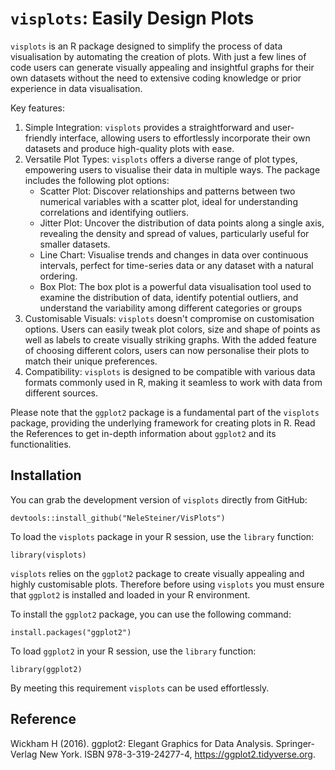 `visplots`: Easily Design Plots 
===============================

`visplots` is an R package designed to simplify the process of data
visualisation by automating the creation of plots. With just a few lines of code
users can generate visually appealing and insightful graphs for their own
datasets without the need to extensive coding knowledge or prior experience
in data visualisation.

Key features:
1. Simple Integration: `visplots` provides a straightforward and user-friendly
interface, allowing users to effortlessly incorporate their own datasets and
produce high-quality plots with ease.
2. Versatile Plot Types: `visplots` offers a diverse range of plot types,
empowering users to visualise their data in multiple ways. The package includes
the following plot options:
   - Scatter Plot: Discover relationships and patterns between two numerical
   variables with a scatter plot, ideal for understanding correlations and
   identifying outliers.
   - Jitter Plot: Uncover the distribution of data points along a single axis,
   revealing the density and spread of values, particularly useful for smaller
   datasets.
   - Line Chart: Visualise trends and changes in data over continuous intervals,
   perfect for time-series data or any dataset with a natural ordering.
   - Box Plot: The box plot is a powerful data visualisation tool used to
   examine the distribution of data, identify potential outliers, and understand
   the variability among different categories or groups
3.  Customisable Visuals: `visplots` doesn't compromise on customisation
options. Users can easily tweak plot colors, size and shape of points as well as
labels to create visually striking graphs. With the added feature of choosing
different colors, users can now personalise their plots to match their unique
preferences.
4.  Compatibility: `visplots` is designed to be compatible with various data
formats commonly used in R, making it seamless to work with data from different
sources.

Please note that the `ggplot2` package is a fundamental part of the `visplots`
package, providing the underlying framework for creating plots in R. Read the
References to get in-depth information about `ggplot2` and its functionalities. 


Installation 
-----------------

You can grab the development version of `visplots` directly from GitHub: 

```
devtools::install_github("NeleSteiner/VisPlots")
```

To load the `visplots` package in your R session, use the `library` function: 
```
library(visplots)
```

`visplots` relies on the `ggplot2` package to create visually appealing and
highly customisable plots. Therefore before using `visplots` you must ensure
that `ggplot2` is installed and loaded in your R environment.

To install the `ggplot2` package, you can use the following command: 
```
install.packages("ggplot2")
```

To load `ggplot2` in your R session, use the `library` function: 
```
library(ggplot2)
```

By meeting this requirement `visplots` can be used effortlessly.

Reference 
----------------
Wickham H (2016). ggplot2: Elegant Graphics for Data Analysis. Springer-Verlag
New York. ISBN 978-3-319-24277-4, https://ggplot2.tidyverse.org.
